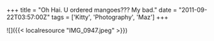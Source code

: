 +++
title = "Oh Hai. U ordered mangoes??? My bad."
date = "2011-09-22T03:57:00Z"
tags = ['Kitty', 'Photography', 'Maz']
+++

![]({{< localresource "IMG_0947.jpeg" >}})

